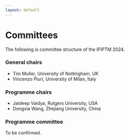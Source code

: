 ```yaml
---
layout: default
---
```


<h1 class="display-5 mb-3">Committees</h1>

The following is committee structure of the IFIPTM 2024.

### General chairs

- Tim Muller, University of Nottingham, UK
- Vincenzo Piuri, University of Milan, Italy

### Programme chairs

- Jaideep Vaidya, Rutgers University, USA
- Dongxia Wang, Zhejiang University, China

### Programme committee

To be confirmed.
